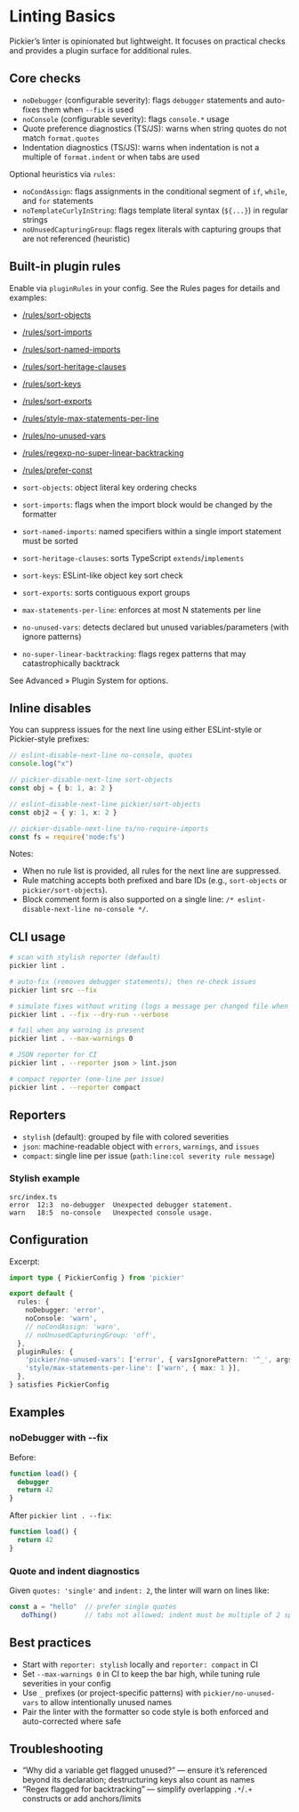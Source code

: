 # Linting Basics

Pickier’s linter is opinionated but lightweight. It focuses on practical checks and provides a plugin surface for additional rules.

## Core checks

- `noDebugger` (configurable severity): flags `debugger` statements and auto-fixes them when `--fix` is used
- `noConsole` (configurable severity): flags `console.*` usage
- Quote preference diagnostics (TS/JS): warns when string quotes do not match `format.quotes`
- Indentation diagnostics (TS/JS): warns when indentation is not a multiple of `format.indent` or when tabs are used

Optional heuristics via `rules`:

- `noCondAssign`: flags assignments in the conditional segment of `if`, `while`, and `for` statements
- `noTemplateCurlyInString`: flags template literal syntax (`${...}`) in regular strings
- `noUnusedCapturingGroup`: flags regex literals with capturing groups that are not referenced (heuristic)

## Built-in plugin rules

Enable via `pluginRules` in your config. See the Rules pages for details and examples:

- [/rules/sort-objects](/rules/sort-objects)
- [/rules/sort-imports](/rules/sort-imports)
- [/rules/sort-named-imports](/rules/sort-named-imports)
- [/rules/sort-heritage-clauses](/rules/sort-heritage-clauses)
- [/rules/sort-keys](/rules/sort-keys)
- [/rules/sort-exports](/rules/sort-exports)
- [/rules/style-max-statements-per-line](/rules/style-max-statements-per-line)
- [/rules/no-unused-vars](/rules/no-unused-vars)
- [/rules/regexp-no-super-linear-backtracking](/rules/regexp-no-super-linear-backtracking)
- [/rules/prefer-const](/rules/prefer-const)

- `sort-objects`: object literal key ordering checks
- `sort-imports`: flags when the import block would be changed by the formatter
- `sort-named-imports`: named specifiers within a single import statement must be sorted
- `sort-heritage-clauses`: sorts TypeScript `extends`/`implements`
- `sort-keys`: ESLint-like object key sort check
- `sort-exports`: sorts contiguous export groups
- `max-statements-per-line`: enforces at most N statements per line
- `no-unused-vars`: detects declared but unused variables/parameters (with ignore patterns)
- `no-super-linear-backtracking`: flags regex patterns that may catastrophically backtrack

See Advanced » Plugin System for options.

## Inline disables

You can suppress issues for the next line using either ESLint-style or Pickier-style prefixes:

```ts
// eslint-disable-next-line no-console, quotes
console.log("x")

// pickier-disable-next-line sort-objects
const obj = { b: 1, a: 2 }

// eslint-disable-next-line pickier/sort-objects
const obj2 = { y: 1, x: 2 }

// pickier-disable-next-line ts/no-require-imports
const fs = require('node:fs')
```

Notes:

- When no rule list is provided, all rules for the next line are suppressed.
- Rule matching accepts both prefixed and bare IDs (e.g., `sort-objects` or `pickier/sort-objects`).
- Block comment form is also supported on a single line: `/* eslint-disable-next-line no-console */`.

## CLI usage

```bash
# scan with stylish reporter (default)
pickier lint .

# auto-fix (removes debugger statements); then re-check issues
pickier lint src --fix

# simulate fixes without writing (logs a message per changed file when verbose)
pickier lint . --fix --dry-run --verbose

# fail when any warning is present
pickier lint . --max-warnings 0

# JSON reporter for CI
pickier lint . --reporter json > lint.json

# compact reporter (one-line per issue)
pickier lint . --reporter compact
```

## Reporters

- `stylish` (default): grouped by file with colored severities
- `json`: machine-readable object with `errors`, `warnings`, and `issues`
- `compact`: single line per issue (`path:line:col severity rule message`)

### Stylish example

```
src/index.ts
error  12:3  no-debugger  Unexpected debugger statement.
warn   18:5  no-console   Unexpected console usage.
```

## Configuration

Excerpt:

```ts
import type { PickierConfig } from 'pickier'

export default {
  rules: {
    noDebugger: 'error',
    noConsole: 'warn',
    // noCondAssign: 'warn',
    // noUnusedCapturingGroup: 'off',
  },
  pluginRules: {
    'pickier/no-unused-vars': ['error', { varsIgnorePattern: '^_', argsIgnorePattern: '^_' }],
    'style/max-statements-per-line': ['warn', { max: 1 }],
  },
} satisfies PickierConfig
```

## Examples

### noDebugger with --fix

Before:

```ts
function load() {
  debugger
  return 42
}
```

After `pickier lint . --fix`:

```ts
function load() {
  return 42
}
```

### Quote and indent diagnostics

Given `quotes: 'single'` and `indent: 2`, the linter will warn on lines like:

```ts
const a = "hello"  // prefer single quotes
   doThing()       // tabs not allowed; indent must be multiple of 2 spaces
```

## Best practices

- Start with `reporter: stylish` locally and `reporter: compact` in CI
- Set `--max-warnings 0` in CI to keep the bar high, while tuning rule severities in your config
- Use `_` prefixes (or project-specific patterns) with `pickier/no-unused-vars` to allow intentionally unused names
- Pair the linter with the formatter so code style is both enforced and auto-corrected where safe

## Troubleshooting

- “Why did a variable get flagged unused?” — ensure it’s referenced beyond its declaration; destructuring keys also count as names
- “Regex flagged for backtracking” — simplify overlapping `.*`/`.+` constructs or add anchors/limits
